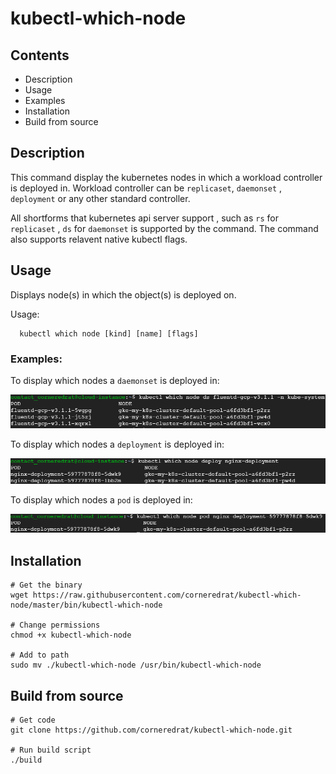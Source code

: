# kubectl-which-node

## Contents
- Description
- Usage
- Examples
- Installation
- Build from source

## Description

This command display the kubernetes nodes in which a workload controller is deployed in. Workload controller can be `replicaset`, `daemonset` , `deployment` or any other standard controller.

All shortforms that kubernetes api server support , such as `rs` for `replicaset` , `ds` for `daemonset` is supported by the command.
The command also supports relavent native kubectl flags.

## Usage
Displays node(s) in which the object(s) is deployed on.

Usage:
```
  kubectl which node [kind] [name] [flags]
```
### Examples:

To display which nodes a `daemonset` is deployed in:

![daemonset-example](assets/images/example-daemonset.PNG)


To display which nodes a `deployment` is deployed in:

![daemonset-example](assets/images/example-deployment.PNG)


To display which nodes a `pod` is deployed in:

![daemonset-example](assets/images/example-pod.PNG)
## Installation
```
# Get the binary
wget https://raw.githubusercontent.com/corneredrat/kubectl-which-node/master/bin/kubectl-which-node

# Change permissions
chmod +x kubectl-which-node

# Add to path
sudo mv ./kubectl-which-node /usr/bin/kubectl-which-node
```

## Build from source
```
# Get code
git clone https://github.com/corneredrat/kubectl-which-node.git

# Run build script
./build
```
